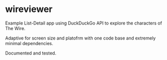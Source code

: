 # wireviewer

Example List-Detail app using DuckDuckGo API to explore
the characters of The Wire.

Adaptive for screen size and platofrm with one code base and
extremely minimal dependencies.

Documented and tested.
